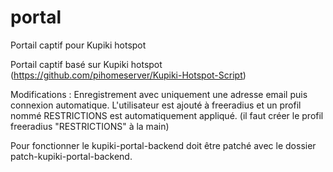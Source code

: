 # portal
Portail captif pour Kupiki hotspot

Portail captif basé sur Kupiki hotspot (https://github.com/pihomeserver/Kupiki-Hotspot-Script)

Modifications :
Enregistrement avec uniquement une adresse email puis connexion automatique.
L'utilisateur est ajouté à freeradius et un profil nommé RESTRICTIONS est automatiquement appliqué. (il faut créer le profil freeradius "RESTRICTIONS" à la main)

Pour fonctionner le kupiki-portal-backend doit être patché avec le dossier patch-kupiki-portal-backend.
